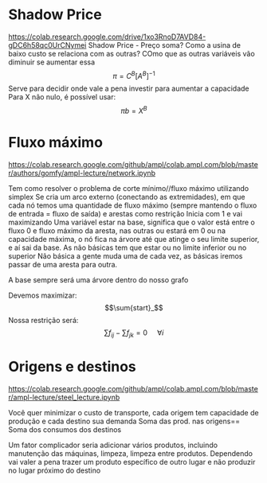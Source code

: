 # Shadow Price
https://colab.research.google.com/drive/1xo3RnoD7AVD84-gDC6h58qc0UrCNymei
Shadow Price - Preço soma?
Como a usina de baixo custo se relaciona com as outras?
COmo que as outras variáveis vão diminuir se aumentar essa
$$\pi = C^B [A^B]^{-1}$$
Serve para decidir onde vale a pena investir para aumentar a capacidade
Para X não nulo, é possível usar:
$$\pi b = X^B$$ 

# Fluxo máximo
https://colab.research.google.com/github/ampl/colab.ampl.com/blob/master/authors/gomfy/ampl-lecture/network.ipynb

Tem como resolver o problema de corte mínimo//fluxo máximo utilizando simplex
Se cria um arco externo (conectando as extremidades), em que cada nó temos uma quantidade de fluxo máximo (sempre mantendo o fluxo de entrada = fluxo de saída) e arestas como restrição
Inicia com 1 e vai maximizando
Uma variável estar na base, significa que o valor está entre o fluxo 0 e fluxo máximo da aresta, nas outras ou estará em 0 ou na capacidade máxima, o nó fica na árvore até que atinge o seu limite superior, e aí sai da base.
As não básicas tem que estar ou no limite inferior ou no superior
Não básica a gente muda uma de cada vez, as básicas iremos passar de uma aresta para outra.

A base sempre será uma árvore dentro do nosso grafo

Devemos maximizar: $$\sum{start}_$$
Nossa restrição será:
$$\sum{f_{ij}} - \sum{f_{jk}} = 0  \ \ \ \ \  \forall i$$


# Origens e destinos
https://colab.research.google.com/github/ampl/colab.ampl.com/blob/master/ampl-lecture/steel_lecture.ipynb

Você quer minimizar o custo de transporte, cada origem tem capacidade de produção e cada destino sua demanda
Soma das prod. nas origens== Soma dos consumos dos destinos

Um fator complicador seria adicionar vários produtos, incluindo manutenção das máquinas, limpeza, limpeza entre produtos.
	Dependendo vai valer a pena trazer um produto específico de outro lugar e não produzir no lugar próximo do destino
